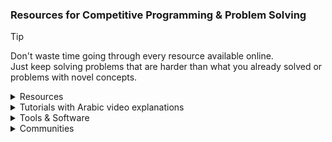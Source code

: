 ### Resources for Competitive Programming & Problem Solving
> [!TIP]
> Don't waste time going through every resource available online.\
> Just keep solving problems that are harder than what you already solved or problems with novel concepts.
<details><summary>Resources</summary>

- [Codeforces catalog](https://codeforces.com/catalog)
- [Awesome Competitive Programming](https://github.com/lnishan/awesome-competitive-programming)
- [Algorithms for Competitive Programming](https://cp-algorithms.com)
- [USACO Guide](https://usaco.guide)
- [Colin Galen's Roadmap](https://docs.google.com/document/d/1-7Co93b504uyXyMjjE8bnLJP3d3QXvp_m1UjvbvdR2Y)
- [Coding Interview University](https://github.com/jwasham/coding-interview-university)
- [Tech Interview Handbook](https://www.techinterviewhandbook.org)
- [NeetCode](https://neetcode.io)
- [Coding Interview Prep](https://www.freecodecamp.org/learn/coding-interview-prep)
- [Errichto Algorithms](https://github.com/Errichto/youtube/wiki)
- [Competitive Programming - A Complete- Guide](https://www.geeksforgeeks.org/competitive-programming-a-complete-guide)
- [Awesome Algorithms](https://github.com/tayllan/awesome-algorithms)
- [Topcoder](https://www.topcoder.com/thrive/tracks?track=Competitive%20Programming)
- [TeamsCode](https://www.teamscode.org/)
- [PIRATE KING](https://www.piratekingdom.com/leetcode/study-guide)
- Codeforces groups:
    - [New Comers Summer Camp ACM assiut](https://codeforces.com/group/3jD9SzY31n)
    - [JPC | Atypical | Newcomers 2024](https://codeforces.com/group/ZIN4PlsExe)
    - [100 Easy Problems (Bootcamp)](https://codeforces.com/group/yg7WhsFsAp)
    - [Shaazzz](https://codeforces.com/group/W2YvE0cOoh)
    - [CSOC 2021](https://codeforces.com/group/t1mC3K67lU/contests)
    - [Open Contest Series](https://codeforces.com/group/T99c3atS1n)
    - [All Public Groups](https://codeforces.com/groups/page/1)
- Other Online Judges:
    - [LeetCode](https://leetcode.com/)
    - [CS Academy](https://csacademy.com)
    - [hackerearth](https://www.hackerearth.com)
    - [thabit](https://thabit.io)
    - [LogicRush](https://logicrush.com)
    - [codewars](https://www.codewars.com)
    - [edabit](https://edabit.com)
    - [Project Euler](https://www.freecodecamp.org/learn/project-euler)
    - [CodeDrills](https://codedrills.io/problems)
    - [USACO](https://train.usaco.org/)
    - [GeeksforGeeks](https://www.geeksforgeeks.org/explore)
    - <details><summary><a href="https://vjudge.net">Virtual Judge</summary>
        <ul>
            <li>
                <a href="http://poj.org/" target="_blank">
                    <img src="https://vjudge.net/static/bundle/a3a137580388fd8ebace.ico" width="20"/> POJ
                </a>
            </li>
            <li>
                <a href="https://pintia.cn/problem-sets/91827364500" target="_blank">
                    <img src="https://vjudge.net/static/bundle/82dd100dc5ab2a91c05a.ico" width="20"/> ZOJ
                </a>
            </li>
            <li>
                <a href="http://livearchive.onlinejudge.org/index.php" target="_blank">
                    <img src="https://vjudge.net/static/bundle/4b67f78de220633fd18a.ico" width="20"/> UVALive
                </a> (dead)
            </li>
            <li>
                <a href="https://codeforces.com/problemsets/acmsguru" target="_blank">
                    <img src="https://vjudge.net/static/bundle/150071ef43ace6b8a0cf.ico" width="20"/> SGU
                </a>
            </li>
            <li>
                <a href="http://acm.timus.ru/" target="_blank">
                    <img src="https://vjudge.net/static/bundle/4365153ee3c7a254da01.ico" width="20"/> URAL
                </a>
            </li>
            <li>
                <a href="http://www.hustoj.org/" target="_blank">
                    <img src="https://vjudge.net/static/bundle/a3ffd4e897e9c08baa20.jpg" width="20"/> HUST
                </a> (dead)
            </li>
            <li>
                <a href="http://www.spoj.com/" target="_blank">
                    <img src="https://vjudge.net/static/bundle/7ca10a33e9e8213fa737.png" width="20"/> SPOJ
                </a>
            </li>
            <li>
                <a href="http://acm.hdu.edu.cn/" target="_blank">
                    <img src="https://vjudge.net/static/bundle/73d8facc9c2896e38f19.png" width="20"/> HDU
                </a>
            </li>
            <li>
                <a href="http://www.lydsy.com/JudgeOnline/" target="_blank">
                    <img src="https://vjudge.net/static/bundle/f0046ccc6572230d2390.png" width="20"/> HYSBZ
                </a> (dead)
            </li>
            <li>
                <a href="https://onlinejudge.org/" target="_blank">
                    <img src="https://vjudge.net/static/bundle/4b67f78de220633fd18a.ico" width="20"/> UVA
                </a>
            </li>
            <li>
                <a href="http://codeforces.com/" target="_blank">
                    <img src="https://vjudge.net/static/bundle/9e471d950278bb99d90b.png" width="20"/> CodeForces
                </a>
            </li>
            <li>
                <a href="http://www.codah.club/" target="_blank">
                    <img src="https://vjudge.net/static/bundle/a1ebf61afd6229844ae2.ico" width="20"/> Z-Trening
                </a> (dead)
            </li>
            <li>
                <a href="http://judge.u-aizu.ac.jp/" target="_blank">
                    <img src="https://vjudge.net/static/bundle/72c318000fd40d15a16e.ico" width="20"/> Aizu
                </a>
            </li>
            <li>
                <a href="http://lightoj.com/" target="_blank">
                    <img src="https://vjudge.net/static/bundle/01f0e52b64c44c1ae211.png" width="20"/> LightOJ
                </a>
            </li>
            <li>
                <a href="https://github.com/HeRaNO/cdoj-vjudge/wiki" target="_blank">
                    <img src="https://vjudge.net/static/bundle/eb05969527c589a81e25.png" width="20"/> UESTC
                </a>
            </li>
            <li>
                <a href="https://ac.2333.moe/" target="_blank">
                    <img src="https://vjudge.net/static/bundle/afb9e20655d616ee85c2.jpg" width="20"/> NBUT
                </a>
            </li>
            <li>
                <a href="http://acm.fzu.edu.cn/" target="_blank">
                    <img src="https://vjudge.net/static/bundle/32f1c4c1b0d48ac81f68.gif" width="20"/> FZU
                </a> (dead)
            </li>
            <li>
                <a href="http://acm.csu.edu.cn/OnlineJudge/" target="_blank">
                    <img src="https://vjudge.net/static/bundle/1cf95a7d5db47f5bfda8.ico" width="20"/> CSU
                </a> (dead)
            </li>
            <li>
                <a href="https://acm.scu.edu.cn/" target="_blank">
                    <img src="https://vjudge.net/static/bundle/cb9b6884c5d048b76b54.ico" width="20"/> SCU
                </a> (dead)
            </li>
            <li>
                <a href="http://acdream.info/" target="_blank">
                    <img src="https://vjudge.net/static/bundle/a5863beba6b8749fb835.ico" width="20"/> ACdream
                </a> (dead)
            </li>
            <li>
                <a href="http://www.codechef.com/" target="_blank">
                    <img src="https://vjudge.net/static/bundle/d730e6df854b00193b35.ico" width="20"/> CodeChef
                </a>
            </li>
            <li>
                <a href="http://openjudge.cn/" target="_blank">
                    <img src="https://vjudge.net/static/bundle/a3a137580388fd8ebace.ico" width="20"/> OpenJudge
                </a>
            </li>
            <li>
                <a href="https://open.kattis.com/" target="_blank">
                    <img src="https://vjudge.net/static/bundle/0cf505f08cb62af24292.ico" width="20"/> Kattis
                </a>
            </li>
            <li>
                <a href="https://hihocoder.com/" target="_blank">
                    <img src="https://vjudge.net/static/bundle/86dc5088185af61f77b5.jpg" width="20"/> HihoCoder
                </a> (dead)
            </li>
            <li>
                <a href="http://acm.hit.edu.cn/hoj/" target="_blank">
                    <img src="https://vjudge.net/static/bundle/016595136a632184517a.png" width="20"/> HIT
                </a> (dead)
            </li>
            <li>
                <a href="http://acm.hrbust.edu.cn/" target="_blank">
                    <img src="https://vjudge.net/static/bundle/8c2f67900665583ec51f.ico" width="20"/> HRBUST
                </a> (dead)
            </li>
            <li>
                <a href="http://acm.mipt.ru/judge/" target="_blank">
                    <img src="https://vjudge.net/static/bundle/7fe12ac344725c3c6669.ico" width="20"/> EIJudge
                </a> (dead)
            </li>
            <li>
                <a href="https://atcoder.jp/" target="_blank">
                    <img src="https://vjudge.net/static/bundle/9f5a56961e774027bdcf.png" width="20"/> AtCoder
                </a>
            </li>
            <li>
                <a href="https://www.hackerrank.com/" target="_blank">
                    <img src="https://vjudge.net/static/bundle/827e9a41ed1deb5922b5.png" width="20"/> HackerRank
                </a>
            </li>
            <li>
                <a href="https://www.51nod.com/" target="_blank">
                    <img src="https://vjudge.net/static/bundle/a980f768ea0540723431.ico" width="20"/> 51Nod
                </a>
            </li>
            <li>
                <a href="https://arena.topcoder.com/" target="_blank">
                    <img src="https://vjudge.net/static/bundle/3464519813a1484173a5.png" width="20"/> TopCoder
                </a>
            </li>
            <li>
                <a href="https://www.e-olymp.com/en/" target="_blank">
                    <img src="https://vjudge.net/static/bundle/4d5bd9a45b1a9245b670.ico" width="20"/> EOlymp
                </a>
            </li>
            <li>
                <a href="https://nanti.jisuanke.com/" target="_blank">
                    <img src="https://vjudge.net/static/bundle/e059987bc885b5336b00.ico" width="20"/> 计蒜客
                </a>
            </li>
            <li>
                <a href="https://loj.ac/" target="_blank">
                    <img src="https://vjudge.net/static/bundle/d319c0859f22922e76db.ico" width="20"/> LibreOJ
                </a>
            </li>
            <li>
                <a href="https://uoj.ac/" target="_blank">
                    <img src="https://vjudge.net/static/bundle/de2b69c0cb3f89ec9bc9.ico" width="20"/> UniversalOJ
                </a>
            </li>
            <li>
                <a href="https://darkbzoj.cc" target="_blank">
                    <img src="https://vjudge.net/static/bundle/de2b69c0cb3f89ec9bc9.ico" width="20"/> 黑暗爆炸
                </a>
            </li>
            <li>
                <a href="https://cpc.csgrandeur.cn/" target="_blank">
                    <img src="https://vjudge.net/static/bundle/7228007bdb3f510c8b5a.ico" width="20"/> CSG
                </a>
            </li>
            <li>
                <a href="https://dmoj.ca/" target="_blank">
                    <img src="https://vjudge.net/static/bundle/cb63be31d0c8a9c931bc.png" width="20"/> DMOJ
                </a>
            </li>
            <li>
                <a href="https://toph.co/" target="_blank">
                    <img src="https://vjudge.net/static/bundle/4225461136c883368dba.png" width="20"/> Toph
                </a>
            </li>
            <li>
                <a href="https://www.luogu.com.cn/" target="_blank">
                    <img src="https://vjudge.net/static/bundle/4bccb2a6cf4dc154729b.ico" width="20"/> 洛谷
                </a>
            </li>
            <li>
                <a href="https://www.acmicpc.net/lang?lang=1" target="_blank">
                    <img src="https://vjudge.net/static/bundle/fb8265f1b129edaf4b15.png" width="20"/> Baekjoon
                </a>
            </li>
            <li>
                <a href="http://qoj.ac/" target="_blank">
                    <img src="https://vjudge.net/static/bundle/de2b69c0cb3f89ec9bc9.ico" width="20"/> QOJ
                </a>
            </li>
            <li>
                <a href="https://cses.fi/problemset/" target="_blank">
                    <img src="https://vjudge.net/static/bundle/8aeb2e93affef2d6e117.png" width="20"/> CSES
                </a>
            </li>
            <li>
                <a href="http://www.usaco.org/index.php" target="_blank">
                    <img src="https://vjudge.net/static/bundle/00b630b2ef7c4027b5bb.png" width="20"/> USACO
                </a>
            </li>
            <li>
                <a href="https://oj.uz/" target="_blank">
                    <img src="https://vjudge.net/static/bundle/75804f61731ecc629cc9.ico" width="20"/> oj.uz
                </a>
            </li>
            <li>
                <a href="https://judge.yosupo.jp/" target="_blank">
                    <img src="https://vjudge.net/static/bundle/84e15ca8b95e0d77954b.ico" width="20"/> Yosupo
                </a>
            </li>
            <li>
                <a href="https://yukicoder.me/" target="_blank">
                    <img src="https://vjudge.net/static/bundle/3d79e1d7488e2d01d0d9.png" width="20"/> yukicoder
                </a>
            </li>
            <li>
                <a href="https://oj.vnoi.info/" target="_blank">
                    <img src="https://vjudge.net/static/bundle/a507b35397cb4dd43cc7.png" width="20"/> VNOJ
                </a>
            </li>
            <li>
                <a href="https://tlx.toki.id/" target="_blank">
                    <img src="https://vjudge.net/static/bundle/eb0b5a7d27b56279ee6a.ico" width="20"/> TLX
                </a>
            </li>
            <li>
                <a href="https://new.bzoj.org:88/" target="_blank">
                    <img src="https://vjudge.net/static/bundle/b0ef9eadb2afb8a94b73.png" width="20"/> BZOJ
                </a>
            </li>
        </ul>
    </details>

<details><summary>Tutorials with Arabic video explanations</summary>

- [mostafa saad Sheet](https://codeforces.com/blog/entry/97858),
[Playlist](https://www.youtube.com/playlist?list=PLq8huKQsVgUPiCMSySRM14ysT_tgexD5z)
- [JordanCP](https://jordan-cp.com)
- [SolverToBe](https://solvertobe.com)
- [Completed Training From Zero](https://codeforces.com/group/isP4JMZTix)
- Universities Trainings:
    - [Al-Azhar ICPC Community](https://sites.google.com/view/azharicpc/home)
    - IEEEXtreme Training: [2020](https://www.youtube.com/playlist?list=PL1SVyy_SXUBafE_M5_YGLs83DnINXFVzz),
    [2021](https://www.youtube.com/playlist?list=PL1SVyy_SXUBZEdJUSwztfARNgzyw6XZv_),
    [2022](https://www.youtube.com/playlist?list=PL1SVyy_SXUBacYOVsmGLj8M1krENeXF_1)
    - JU: [level 0](https://codeforces.com/group/OQSClAEYis),
    [playlist](https://www.youtube.com/playlist?list=PLqZuMtm5THmaDh8o_raH8_1T7rDOekxai),
    [level 1](https://codeforces.com/group/UCvnPPDQxL),
    [playlist](https://www.youtube.com/playlist?list=PLqZuMtm5THmY5s1ATVRzP3g3rPzirxRUm),
    [level 2](https://codeforces.com/group/8u02vcbbFB),
    [playlist](https://www.youtube.com/playlist?list=PLqZuMtm5THmYsWYNqAeNoI_91wF8pW0xN),
    [level 3](https://codeforces.com/group/GMGjdU9W0I),
    [playlist](https://www.youtube.com/playlist?list=PLqZuMtm5THmaYLzrGQjjGUOVBT2Rv9N55)
    - BAU:
        - 2023: [Playlist](https://youtube.com/playlist?list=PL9L87DeTP7kbnVAOS2FCVOvuadcOT4ysN),
    [BAU Codeforces group](https://codeforces.com/group/tlobvwTh19),
    [coding club Codeforces group](https://codeforces.com/group/cRILaLqEsX)
        - 2024: [Playlist](https://www.youtube.com/playlist?list=PL9L87DeTP7kbjP8NmZrHHUhRQTmxx2Ju-), [Codeforces group](https://codeforces.com/group/ms9brvgtN5)
    - Assiut:
        - newcomers: [Sheet](https://docs.google.com/spreadsheets/d/12XlGl2Nae1NXRDNet_bGQ2HM2O3kq-9FS0Jm2pDwFyg),
        [Codeforces group](https://codeforces.com/group/MWSDmqGsZm),
        [Playlist](https://youtube.com/playlist?list=PLq8huKQsVgUMyLW7Q1OVErEclujWPGPsj),
        [C++ Solutions](https://github.com/MinaFaried3/Assiut-University-Training---Newcomers),
        [OtherLanguages](https://github.com/ahmedbadawihosny/Programming-And-Problem-Solving/tree/main/Problem%20Solving/CodeForces/ICPC%20Assiut%20University%20Training%20Sheet/Newcomers)
        - Juniors Phase 1: [Plan](https://www.aun.edu.eg/fci/sites/default/files/units/11.pdf),
        [Codeforces group](https://codeforces.com/group/3nQaj5GMG5),
        [Playlist1](https://www.youtube.com/playlist?list=PLj1uh4JbO1ow2RsObCH_BAsQnDypBG242),
        [Playlist2](https://www.youtube.com/playlist?list=PL4l5yt6NJ9wsrflRAyuifyjtCVAi1-SuW),
        [Solutions1](https://github.com/AbdelattyBadwy16/ICPC-Assiut-University-Training---Juniors-Phase-1-Sheets),
        [Solutions2](https://github.com/omarhashy99/ICPC-Assiut-University-Training-Juniors-Phase-1-Sheets)
        - Juniors Phase 2: [2020](https://vjudge.net/group/icpcassiutjunuiorsphase2),
        [2022](https://vjudge.net/group/junuiorsphase2_22)
</details><details><summary>Tools & Software</summary>

- My Setup:
    - [VS Code](https://code.visualstudio.com) or [VSCodium](https://vscodium.com/)
    - [C++ for VS Code](https://code.visualstudio.com/docs/languages/cpp)
    - [debug C++ in VS Code](https://code.visualstudio.com/docs/cpp/introvideos-cpp#_debug-a-c-project)
    - [VS Code extension for automatic testing](https://marketplace.visualstudio.com/items?itemName=DivyanshuAgrawal.competitive-programming-helper)
    - [browser extension for importing test cases](https://github.com/jmerle/competitive-companion)
    - [My Code Snippets](https://github.com/3m4r5/3m4r5/blob/main/Resources/cpp.json)
    - [online tool for creating code snippets](https://snippet-generator.app/)
    - other VS Code extensions I use:
        - [GitHub Theme](https://marketplace.visualstudio.com/items?itemName=GitHub.github-vscode-theme)
        - [Code Spell Checker](https://marketplace.visualstudio.com/items?itemName=streetsidesoftware.code-spell-checker)
        - [Hungry Delete](https://marketplace.visualstudio.com/items?itemName=jasonlhy.hungry-delete)
        - [Cursor column highlight](https://marketplace.visualstudio.com/items?itemName=IuriiBarlukov.cursor-column-highlight)
        - [Trailing Spaces](https://marketplace.visualstudio.com/items?itemName=shardulm94.trailing-spaces)
- Online Ladders:
    - [Codehunt](https://codehunt.cc)
    - [Static A2OJ](https://a2oj.netlify.app)
    - [A2OJ Ladders](https://earthshakira.github.io/a2oj-clientside/server/Ladders.html)
    - [Codeforces Ladders](https://codeforcesladders.firebaseapp.com)
    - [ACDLadders](https://acodedaily.com/)
    - [CP-31](https://www.tle-eliminators.com/cp-sheet)
    - [AtCoder Problems](https://kenkoooo.com/atcoder)
- Rating Predictors:
    - [Carrot](https://github.com/meooow25/carrot)
    - [CF-Predictor](https://codeforces.com/blog/entry/50411)
    - [ac-predictor](https://greasyfork.org/en/scripts/369954-ac-predictor/code)
    - [Leetcode predictor](https://lccn.lbao.site/)
- Codeforces Tools:
    - [Codeforces Visualizer](https://cfviz.netlify.app)
    - [CF Analytics](https://github.com/ApoorvaRajBhadani/cf-analytics)
    - [Tasks Finder Bot](https://t.me/TasksFinderBot)
    - [cf-fast-submit](https://codeforces.com/blog/entry/66646)
    - [cf-tool](https://github.com/xalanq/cf-tool)
- Other Tools:
    - [CLIST](https://clist.by)
    - [StopStalk](https://www.stopstalk.com)
    - [Gravy](https://gravy.thud.dev)
    - [Graph Editor](https://csacademy.com/app/graph_editor)
    - [Interval Visualiser](https://intervals-visualiser.vercel.app/)
    - [cpast](https://rootcircle.github.io/blog/project/cpast.html)
</details><details><summary>Communities</summary>

- Discord
    - Popular servers
        - [USACO (Unofficial)](https://discord.gg/bessMBe)
        ([resources](https://gist.github.com/3m4r5/15ae4c6573b5cac46dd5b5396b9a9587))
        - [Priyansh31dec Server](https://discord.gg/x6C4thVRfQ)
        - [A Code Daily!](https://discord.com/invite/H8TeFjvq6z)
        - [AC](https://discord.gg/2CJ6qvY)
        - [TLE Community](https://discord.com/invite/zNnwMKEbJG)
        - [Competitive Programming Initiative](https://discord.gg/6n55UAARJM)
        - [TeamsCode](https://discord.com/invite/8pg89SS)
        - [Errichto Server Official](https://discord.gg/errichto)
        - [tmw's CP club](https://discord.gg/AneA5wg)
        - [Competitive Programming Community](https://discord.gg/algorithms)
        - [International Coding Hub](https://discord.gg/9qQe2Nh)
        - [NeetCode](https://discord.gg/Qan2WGTcEr)
    - Arabic Servers
        - [Juniors Sheet](https://discord.gg/QapCtr58J7)
        - [Jordan Training Contests](https://discord.gg/FVq3uNwzvh)
        - [JUST Programming Chapter](https://discord.gg/bpAZs5v5MJ)
        - [ACM JU & JPC 2023 Problem Solving Training](https://discord.gg/JkaRaSvNUQ)
        - [Coding Club](https://discord.gg/kGRFEWJes7)
- Arabic Facebook Groups
    - [ACM - JCPC](https://web.facebook.com/groups/357325854467689)
    - [ICPC JU Training](https://web.facebook.com/groups/ProblemSolvingJu)
    - [JPC - Problem Solving](https://web.facebook.com/groups/JUST.Programming.Chapter)
    - [Problem solving training / Atypical & JPC](https://web.facebook.com/groups/3656874131270769)
    - [ACM JU - Problem Solving Training](https://web.facebook.com/groups/2674471682686370)
    - [ACM JU Problem Solving](https://web.facebook.com/groups/194133696894364)
    - [Acm chapter JU/ problem solving](https://web.facebook.com/groups/405132170348089)
    - [ProblemSolving Training 2023 - BAU](https://web.facebook.com/groups/914888532875958)
    - [ICPC EST Training (Student Branch)](https://web.facebook.com/groups/181389578046308)
    - [Al-Azhar ICPC Community Training](https://web.facebook.com/groups/2072363846213064)
</details>
